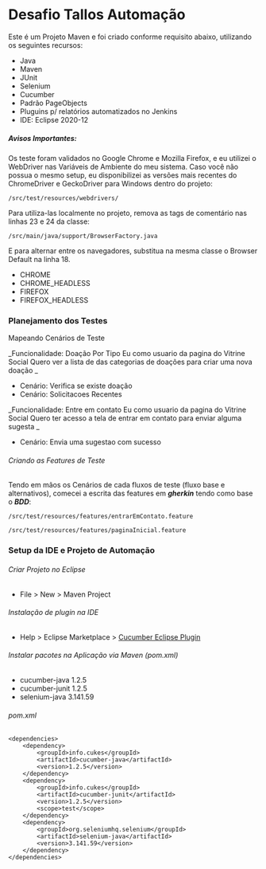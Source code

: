 ﻿# Desafio Tallos Automação
 
Este é um Projeto Maven e foi criado conforme requisito abaixo, utilizando os seguintes recursos:
<!--ts-->
   * Java
   * Maven
   * JUnit
   * Selenium
   * Cucumber
   * Padrão PageObjects
   * Pluguins p/ relatórios automatizados no Jenkins
   * IDE: Eclipse 2020-12
<!--te-->

##### Avisos Importantes:

Os teste foram validados no Google Chrome e Mozilla Firefox, e eu utilizei o WebDriver nas Variáveis de Ambiente do meu sistema. Caso você não possua o mesmo setup, eu disponibilizei as versões mais recentes do ChromeDriver e GeckoDriver para Windows dentro do projeto:

```
/src/test/resources/webdrivers/
```
Para utiliza-las localmente no projeto, remova as tags de comentário nas linhas 23 e 24 da classe:
```
/src/main/java/support/BrowserFactory.java
```
E para alternar entre os navegadores, substitua na mesma classe o Browser Default na linha 18.

<!--ts-->
   * CHROME
   * CHROME_HEADLESS
   * FIREFOX
   * FIREFOX_HEADLESS
<!--te-->

### Planejamento dos Testes
Mapeando Cenários de Teste

_Funcionalidade: Doação Por Tipo
	Eu como usuario da pagina do Vitrine Social
	Quero ver a lista de das categorias de doações
	para criar uma nova doação _

* Cenário: Verifica se existe doação
* Cenário: Solicitacoes Recentes
 
_Funcionalidade: Entre em contato
	Eu como usuario da pagina do Vitrine Social
	Quero ter acesso a tela de entrar em contato 
	para enviar alguma sugesta _

* Cenário: Envia uma sugestao com sucesso

###### Criando as Features de Teste
Tendo em mãos os Cenários de cada fluxos de teste (fluxo base e alternativos), comecei a escrita das features em ***gherkin*** tendo como base o ***BDD***:

```
/src/test/resources/features/entrarEmContato.feature
```
```
/src/test/resources/features/paginaInicial.feature
```
### Setup da IDE e Projeto de Automação
###### Criar Projeto no Eclipse
* File > New > Maven Project
###### Instalação de plugin na IDE
* Help > Eclipse Marketplace > [Cucumber Eclipse Plugin](http://marketplace.eclipse.org/content/cucumber-eclipse-plugin)
###### Instalar pacotes na Aplicação via Maven (pom.xml)
* cucumber-java 1.2.5
* cucumber-junit 1.2.5
* selenium-java 3.141.59

###### pom.xml

```
<dependencies>
	<dependency>
		<groupId>info.cukes</groupId>
		<artifactId>cucumber-java</artifactId>
		<version>1.2.5</version>
	</dependency>
	<dependency>
		<groupId>info.cukes</groupId>
		<artifactId>cucumber-junit</artifactId>
		<version>1.2.5</version>
		<scope>test</scope>
	</dependency>
	<dependency>
		<groupId>org.seleniumhq.selenium</groupId>
		<artifactId>selenium-java</artifactId>
		<version>3.141.59</version>
	</dependency>
</dependencies>
```

